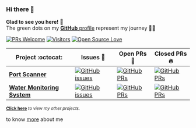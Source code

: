 ### Hi there 👋
**Glad to see you here!** :star_struck: <br> The green dots on my [**GitHub** profile](https://github.com/send2moran?tab=repositories) represent my journey :running_man: 

[![PRs Welcome](https://img.shields.io/badge/PRs-welcome-brightgreen.svg?style=flat&logo=github)](https://github.com/send2moran) [![Visitors](https://visitor-badge.glitch.me/badge?page_id=send2moran.visitor-badge)](https://github.com/send2moran) [![Open Source Love](https://badges.frapsoft.com/os/v2/open-source.svg?v=103)](https://github.com/send2moran)


|      Project :octocat:   |     Issues :bug:   | Open PRs :bell:  | Closed PRs :fire:  |
|-------------|-------------------|---|---|
| [**Port Scanner**](https://github.com/vinitshahdeo/PortScanner) | [![GitHub issues](https://img.shields.io/github/issues/vinitshahdeo/PortScanner?color=green&logo=github&style=flat)](https://github.com/vinitshahdeo/PortScanner/issues) | [![GitHub PRs](https://img.shields.io/github/issues-pr/vinitshahdeo/PortScanner?style=flat&logo=github)](https://github.com/vinitshahdeo/PortScanner/pulls)  | [![GitHub PRs](https://img.shields.io/github/issues-pr-closed/vinitshahdeo/PortScanner?style=flat&color=critical&logo=github)](https://github.com/vinitshahdeo/PortScanner/pulls?q=is%3Apr+is%3Aclosed)  |
| [**Water Monitoring System**](https://github.com/vinitshahdeo/Water-Monitoring-System/) | [![GitHub issues](https://img.shields.io/github/issues/vinitshahdeo/Water-Monitoring-System?color=green&logo=github&style=flat)](https://github.com/vinitshahdeo/Water-Monitoring-System/issues) | [![GitHub PRs](https://img.shields.io/github/issues-pr/vinitshahdeo/Water-Monitoring-System?style=flat&logo=github)](https://github.com/vinitshahdeo/Water-Monitoring-System/pulls)  | [![GitHub PRs](https://img.shields.io/github/issues-pr-closed/vinitshahdeo/Water-Monitoring-System?style=flat&color=critical&logo=github)](https://github.com/vinitshahdeo/Water-Monitoring-System/pulls?q=is%3Apr+is%3Aclosed)   |

<sup>**[Click here](https://github.com/send2moran/send2moran/blob/master/PROJECTS.md)** *to view my other projects.</sup>*

to know [more](https://github.com/send2moran/send2moran/blob/master/ABOUT.md) about me


<!--
[![Twitter Follow](https://img.shields.io/twitter/follow/Vinit_Shahdeo?style=social)](https://twitter.com/Vinit_Shahdeo)
**vinitshahdeo/vinitshahdeo** is a ✨ _special_ ✨ repository because its `README.md` (this file) appears on your GitHub profile.

Here are some ideas to get you started:

- 🔭 I’m currently working on ...
- 🌱 I’m currently learning ...
- 👯 I’m looking to collaborate on ...
- 🤔 I’m looking for help with ...
- 💬 Ask me about ...
- 📫 How to reach me: ...
- 😄 Pronouns: ...
- ⚡ Fun fact: ...
-->
